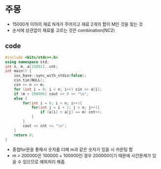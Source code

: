 # 주몽
- 15000개 이하의 재료 N개가 주어지고 재료 2개의 합이 M인 것을 찾는 것
- 순서에 상관없이 재료를 고르는 것은 combination(NC2)
## code
```cpp
#include <bits/stdc++.h>
using namespace std;
int n, m, a[15001], cnt;
int main() {
    ios_base::sync_with_stdio(false);
    cin.tie(NULL);
    cin >> n >> m;
    for (int i = 0; i < n; i++) cin >> a[i];
    if (m > 200000) cout << 0 << "\n";
    else {
        for(int i = 0; i < n; i++){
            for(int j = i + 1; j < n; j++){
                if (a[i] + a[j] == m) cnt++;
            }
        } 
        cout << cnt << "\n";
    }
    return 0;
}
```
- 중첩for문을 통해서 숫자를 더해 m과 같은 숫자가 있을 시 카운팅 함
- m > 200000은 100000 + 100000인 경우 200000이기 때문에 시간문제가 있을 수 있으므로 예외처리 해줌
